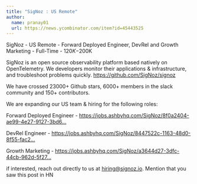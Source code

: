 ```yaml
---
title: "SigNoz : US Remote"
author:
  name: pranay01
  url: https://news.ycombinator.com/item?id=45443525
---
```

SigNoz - US Remote - Forward Deployed Engineer, DevRel and Growth Marketing - Full-Time - $120K-$200K

SigNoz is an open source observability platform based natively on OpenTelemetry.
We developers monitor their applications &amp; infrastructure, and troubleshoot problems quickly. <a href="https:&#x2F;&#x2F;github.com&#x2F;SigNoz&#x2F;signoz" rel="nofollow">https:&#x2F;&#x2F;github.com&#x2F;SigNoz&#x2F;signoz</a>

We have crossed 23000+ Github stars, 6000+ members in the slack community and 150+ contributors.

We are expanding our US team &amp; hiring for the following roles:

Forward Deployed Engineer - <a href="https:&#x2F;&#x2F;jobs.ashbyhq.com&#x2F;SigNoz&#x2F;8f0a2404-ae99-4e27-9127-3bd65843d36f" rel="nofollow">https:&#x2F;&#x2F;jobs.ashbyhq.com&#x2F;SigNoz&#x2F;8f0a2404-ae99-4e27-9127-3bd6...</a>

DevRel Engineer - <a href="https:&#x2F;&#x2F;jobs.ashbyhq.com&#x2F;SigNoz&#x2F;8447522c-1163-48d0-8f55-fac25f64a0f3?locationId=0b7e5201-9671-4ce7-b000-2941cfb016e9" rel="nofollow">https:&#x2F;&#x2F;jobs.ashbyhq.com&#x2F;SigNoz&#x2F;8447522c-1163-48d0-8f55-fac2...</a>

Growth Marketing - <a href="https:&#x2F;&#x2F;jobs.ashbyhq.com&#x2F;SigNoz&#x2F;a3644d27-3dfc-44cb-962d-5f272bca5dd0?locationId=0b7e5201-9671-4ce7-b000-2941cfb016e9" rel="nofollow">https:&#x2F;&#x2F;jobs.ashbyhq.com&#x2F;SigNoz&#x2F;a3644d27-3dfc-44cb-962d-5f27...</a>

if interested, reach out directly to us at hiring@signoz.io. Mention that you saw this post in HN
<JobApplication />
